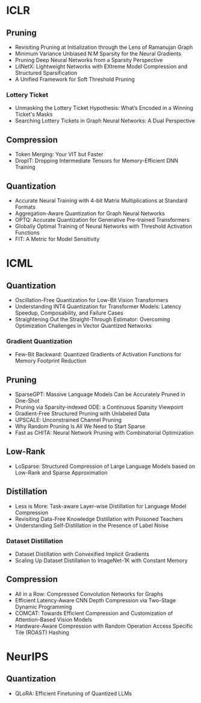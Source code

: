 # ICLR

## Pruning
- Revisiting Pruning at Initialization through the Lens of Ramanujan Graph
- Minimum Variance Unbiased N:M Sparsity for the Neural Gradients
- Pruning Deep Neural Networks from a Sparsity Perspective
- LilNetX: Lightweight Networks with EXtreme Model Compression and Structured Sparsification 
- A Unified Framework for Soft Threshold Pruning

### Lottery Ticket
- Unmasking the Lottery Ticket Hypothesis: What’s Encoded in a Winning Ticket's Masks
- Searching Lottery Tickets in Graph Neural Networks: A Dual Perspective
 
## Compression
- Token Merging: Your VIT but Faster
- DropIT: Dropping Intermediate Tensors for Memory-Efficient DNN Training

## Quantization
- Accurate Neural Training with 4-bit Matrix Multiplications at Standard Formats
- Aggregation-Aware Quantization for Graph Neural Networks 
- OPTQ: Accurate Quantization for Generative Pre-trained Transformers
- Globally Optimal Training of Neural Networks with Threshold Activation Functions 
- FIT: A Metric for Model Sensitivity 

# ICML

## Quantization
- Oscillation-Free Quantization for Low-Bit Vision Transformers
- Understanding INT4 Quantization for Transformer Models: Latency Speedup, Composability, and Failure Cases
- Straightening Out the Straight-Through Estimator: Overcoming Optimization Challenges in Vector Quantized Networks
  
### Gradient Quantization
- Few-Bit Backward: Quantized Gradients of Activation Functions for Memory Footprint Reduction
  
## Pruning
- SparseGPT: Massive Language Models Can be Accurately Pruned in One-Shot
- Pruning via Sparsity-indexed ODE: a Continuous Sparsity Viewpoint
- Gradient-Free Structured Pruning with Unlabeled Data
- UPSCALE: Unconstrained Channel Pruning
- Why Random Pruning Is All We Need to Start Sparse
- Fast as CHITA: Neural Network Pruning with Combinatorial Optimization

## Low-Rank
- LoSparse: Structured Compression of Large Language Models based on Low-Rank and Sparse Approximation

## Distillation
- Less is More: Task-aware Layer-wise Distillation for Language Model Compression
- Revisiting Data-Free Knowledge Distillation with Poisoned Teachers
- Understanding Self-Distillation in the Presence of Label Noise

### Dataset Distillation
- Dataset Distillation with Convexified Implicit Gradients
- Scaling Up Dataset Distillation to ImageNet-1K with Constant Memory

## Compression
- All in a Row: Compressed Convolution Networks for Graphs
- Efficient Latency-Aware CNN Depth Compression via Two-Stage Dynamic Programming
- COMCAT: Towards Efficient Compression and Customization of Attention-Based Vision Models
- Hardware-Aware Compression with Random Operation Access Specific Tile (ROAST) Hashing

# NeurIPS
## Quantization
- QLoRA: Efficient Finetuning of Quantized LLMs
